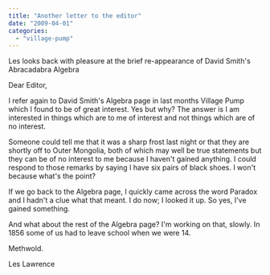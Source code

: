 ```yaml
---
title: "Another letter to the editor"
date: "2009-04-01"
categories: 
  - "village-pump"
---
```


Les looks back with pleasure at the brief re-appearance of David Smith's Abracadabra Algebra

Dear Editor,

I refer again to David Smith's Algebra page in last months Village Pump which I found to be of great interest. Yes but why? The answer is I am interested in things which are to me of interest and not things which are of no interest.

Someone could tell me that it was a sharp frost last night or that they are shortly off to Outer Mongolia, both of which may well be true statements but they can be of no interest to me because I haven't gained anything. I could respond to those remarks by saying I have six pairs of black shoes. I won't because what's the point?

If we go back to the Algebra page, I quickly came across the word Paradox and I hadn't a clue what that meant. I do now; I looked it up. So yes, I've gained something.

And what about the rest of the Algebra page? I'm working on that, slowly. In 1856 some of us had to leave school when we were 14.

Methwold.

Les Lawrence
